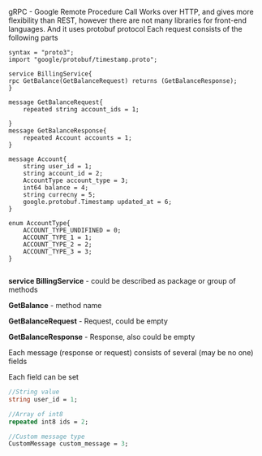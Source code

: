 gRPC - Google Remote Procedure Call 
Works over HTTP, and gives more flexibility than REST, however there are not many libraries for front-end languages.
And it uses protobuf protocol
Each request consists of the following parts
```
syntax = "proto3";
import "google/protobuf/timestamp.proto";

service BillingService{
rpc GetBalance(GetBalanceRequest) returns (GetBalanceResponse);
}

message GetBalanceRequest{
    repeated string account_ids = 1;

}
message GetBalanceResponse{
    repeated Account accounts = 1;
}

message Account{
    string user_id = 1;
    string account_id = 2;
    AccountType account_type = 3;
    int64 balance = 4;
    string currecny = 5;
    google.protobuf.Timestamp updated_at = 6;
}

enum AccountType{
    ACCOUNT_TYPE_UNDIFINED = 0;
    ACCOUNT_TYPE_1 = 1;
    ACCOUNT_TYPE_2 = 2;
    ACCOUNT_TYPE_3 = 3;
}


```

**service BillingService** - could be described as package or group of methods

**GetBalance** - method name

**GetBalanceRequest** - Request, could be empty

**GetBalanceResponse** - Response, also could be empty

Each message (response or request) consists of several (may be no one) fields

Each field can be set 

```protobuf
//String value
string user_id = 1;

//Array of int8 
repeated int8 ids = 2;

//Custom message type
CustomMessage custom_message = 3;
```
